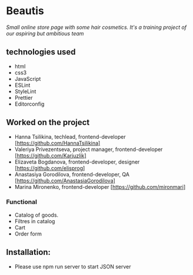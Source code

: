 # Beautis

_Small online store page with some hair cosmetics. It's a training project of our aspiring but ambitious team_

## technologies used

-   html
-   css3
-   JavaScript
-   ESLint
-   StyleLint
-   Prettier
-   Editorconfig

## Worked on the project

-   Hanna Tsilikina, techlead, frontend-developer [https://github.com/HannaTsilikina]
-   Valeriya Privezentseva, project manager, frontend-developer [https://github.com/Karjuzlik]
-   Elizaveta Bogdanova, frontend-developer, designer [https://github.com/elisprog]
-   Anastasiya Gorodilova, frontend-developer, QA [https://github.com/AnastasiaGorodilova]
-   Marina Mironenko, frontend-developer [https://github.com/mironmari]

### Functional

-   Catalog of goods.
-   Filtres in catalog
-   Cart
-   Order form

## Installation:

-   Please use npm run server to start JSON server
